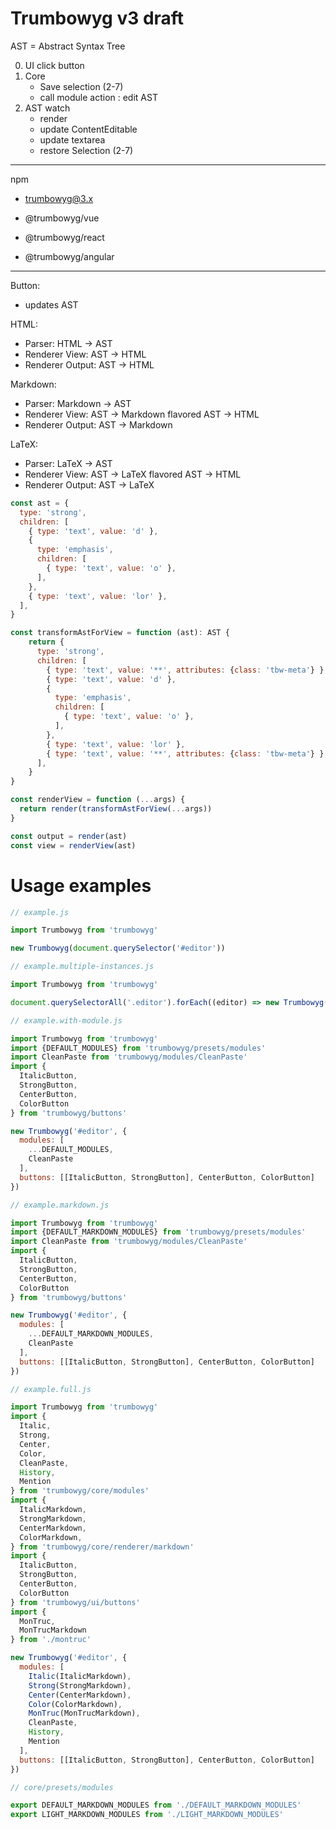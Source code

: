 # Trumbowyg v3 draft

AST = Abstract Syntax Tree

0. UI click button
1. Core
   - Save selection (2-7)
   - call module action : edit AST
2. AST watch
   - render
   - update ContentEditable
   - update textarea
   - restore Selection (2-7)



------------

npm

- trumbowyg@3.x

- @trumbowyg/vue
- @trumbowyg/react
- @trumbowyg/angular

------------

Button:
- updates AST

HTML:
- Parser: HTML -> AST
- Renderer View: AST -> HTML
- Renderer Output: AST -> HTML

Markdown:
- Parser: Markdown -> AST
- Renderer View: AST -> Markdown flavored AST -> HTML
- Renderer Output: AST -> Markdown

LaTeX:
- Parser: LaTeX -> AST
- Renderer View: AST -> LaTeX flavored AST -> HTML
- Renderer Output: AST -> LaTeX


```javascript
const ast = {
  type: 'strong',
  children: [
    { type: 'text', value: 'd' },
    {
      type: 'emphasis',
      children: [
        { type: 'text', value: 'o' },
      ],
    },
    { type: 'text', value: 'lor' },
  ],
}

const transformAstForView = function (ast): AST {
    return {
      type: 'strong',
      children: [
        { type: 'text', value: '**', attributes: {class: 'tbw-meta'} },
        { type: 'text', value: 'd' },
        {
          type: 'emphasis',
          children: [
            { type: 'text', value: 'o' },
          ],
        },
        { type: 'text', value: 'lor' },
        { type: 'text', value: '**', attributes: {class: 'tbw-meta'} },
      ],
    }
}

const renderView = function (...args) {
  return render(transformAstForView(...args))
}

const output = render(ast)
const view = renderView(ast)
```


# Usage examples

```javascript
// example.js

import Trumbowyg from 'trumbowyg'

new Trumbowyg(document.querySelector('#editor'))
```

```javascript
// example.multiple-instances.js

import Trumbowyg from 'trumbowyg'

document.querySelectorAll('.editor').forEach((editor) => new Trumbowyg(editor))
```

```javascript
// example.with-module.js

import Trumbowyg from 'trumbowyg'
import {DEFAULT_MODULES} from 'trumbowyg/presets/modules'
import CleanPaste from 'trumbowyg/modules/CleanPaste'
import {
  ItalicButton,
  StrongButton,
  CenterButton,
  ColorButton
} from 'trumbowyg/buttons'

new Trumbowyg('#editor', {
  modules: [
    ...DEFAULT_MODULES,
    CleanPaste
  ],
  buttons: [[ItalicButton, StrongButton], CenterButton, ColorButton]
})
```


```javascript
// example.markdown.js

import Trumbowyg from 'trumbowyg'
import {DEFAULT_MARKDOWN_MODULES} from 'trumbowyg/presets/modules'
import CleanPaste from 'trumbowyg/modules/CleanPaste'
import {
  ItalicButton,
  StrongButton,
  CenterButton,
  ColorButton
} from 'trumbowyg/buttons'

new Trumbowyg('#editor', {
  modules: [
    ...DEFAULT_MARKDOWN_MODULES,
    CleanPaste
  ],
  buttons: [[ItalicButton, StrongButton], CenterButton, ColorButton]
})
```


```javascript
// example.full.js

import Trumbowyg from 'trumbowyg'
import {
  Italic,
  Strong,
  Center,
  Color,
  CleanPaste,
  History,
  Mention
} from 'trumbowyg/core/modules'
import {
  ItalicMarkdown,
  StrongMarkdown,
  CenterMarkdown,
  ColorMarkdown,
} from 'trumbowyg/core/renderer/markdown'
import {
  ItalicButton,
  StrongButton,
  CenterButton,
  ColorButton
} from 'trumbowyg/ui/buttons'
import {
  MonTruc,
  MonTrucMarkdown
} from './montruc'

new Trumbowyg('#editor', {
  modules: [
    Italic(ItalicMarkdown),
    Strong(StrongMarkdown),
    Center(CenterMarkdown),
    Color(ColorMarkdown),
    MonTruc(MonTrucMarkdown),
    CleanPaste,
    History,
    Mention
  ],
  buttons: [[ItalicButton, StrongButton], CenterButton, ColorButton]
})
```


```javascript
// core/presets/modules

export DEFAULT_MARKDOWN_MODULES from './DEFAULT_MARKDOWN_MODULES'
export LIGHT_MARKDOWN_MODULES from './LIGHT_MARKDOWN_MODULES'
```



